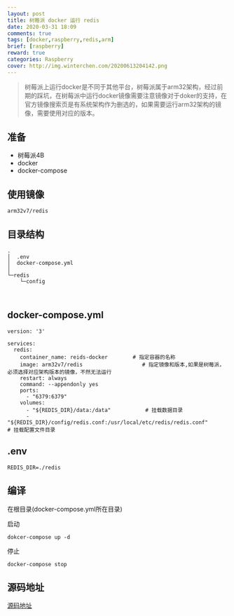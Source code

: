 ```yaml
---
layout: post
title: 树莓派 docker 运行 redis
date: 2020-03-31 18:09
comments: true
tags: [docker,raspberry,redis,arm]
brief: [raspberry]
reward: true
categories: Raspberry
cover: http://img.winterchen.com/20200613204142.png
---
```


> 树莓派上运行docker是不同于其他平台，树莓派属于arm32架构，经过前期的踩坑，在树莓派中运行docker镜像需要注意镜像对于doker的支持，在官方镜像搜索页是有系统架构作为删选的，如果需要运行arm32架构的镜像，需要使用对应的版本。


## 准备

- 树莓派4B
- docker
- docker-compose

## 使用镜像

```
arm32v7/redis
```

## 目录结构

```
.
│  .env
│  docker-compose.yml
│
└─redis
    └─config
           
 
```


## docker-compose.yml

```
version: '3'

services:
  redis:
    container_name: reids-docker        # 指定容器的名称
    image: arm32v7/redis                   # 指定镜像和版本,如果是树莓派，必须选择对应架构版本的镜像，不然无法运行
    restart: always
    command: --appendonly yes
    ports:
      - "6379:6379"
    volumes:
      - "${REDIS_DIR}/data:/data"           # 挂载数据目录
      - "${REDIS_DIR}/config/redis.conf:/usr/local/etc/redis/redis.conf"      # 挂载配置文件目录
```

## .env

```
REDIS_DIR=./redis
```



## 编译

在根目录(docker-compose.yml所在目录)

启动

```
dokcer-compose up -d
```

停止

```
docker-compose stop
```

## 源码地址

[源码地址](https://github.com/WinterChenS/docker-compose-simple)
